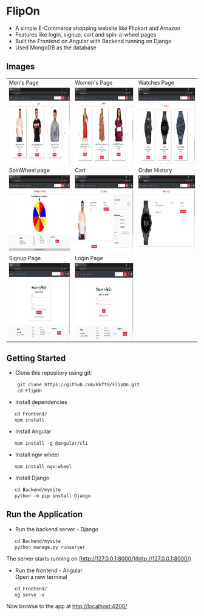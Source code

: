 # FlipOn #
* A simple E-Commerce shopping website like Flipkart and Amazon
* Features like login, signup, cart and spin-a-wheel pages
* Built the Frontend on Angular with Backend running on Django
* Used MongoDB as the database


## Images ## 
<table>
  <tr>
    <td>Men's Page</td>  
    <td>Women's Page</td>
    <td>Watches Page</td>
  </tr>
  <tr>
    <td><img src="https://github.com/Kkft9/FlipOn/blob/master/images/FlipOn_men.png" width="500" height="200" /></td>  
    <td><img src="https://github.com/Kkft9/FlipOn/blob/master/images/FlipOn_women.png" width="500" height="200" /></td>
    <td><img src="https://github.com/Kkft9/FlipOn/blob/master/images/FlipOn_watches.png" width="500" height="200" /></td>
  </tr>
  <tr>
    <td>SpinWheel page</td>  
    <td>Cart</td>
    <td>Order History</td>
  </tr>
  <tr>
    <td><img src="https://github.com/Kkft9/FlipOn/blob/master/images/FlipOn_wheel.png" width="500" height="200" /></td>  
    <td><img src="https://github.com/Kkft9/FlipOn/blob/master/images/FlipOn_cart.png" width="500" height="200" /></td>
    <td><img src="https://github.com/Kkft9/FlipOn/blob/master/images/FlipOn_history.png" width="500" height="200" /></td>
  </tr>
  <tr>
    <td>Signup Page</td>  
    <td>Login Page</td>
  </tr>
  <tr>
    <td><img src="https://github.com/Kkft9/FlipOn/blob/master/images/FlipOn_signup.png" width="500" height="200" /></td>  
    <td><img src="https://github.com/Kkft9/FlipOn/blob/master/images/FlipOn_login.png" width="500" height="200" /></td>
  </tr>
 </table>
 
 
 ## Getting Started ##
 * Clone this repository using git:
```
    git clone https://github.com/Kkft9/FlipOn.git
    cd FlipOn
  ```
 
 * Install dependencies
 ``` 
    cd Frontend/
    npm install
 ```
 
 * Install Angular
 ```
    npm install -g @angular/cli
 ```
 
  * Install ngw wheel
 ```
    npm install ngx-wheel
 ```
 
 * Install Django
 ```
    cd Backend/mysite
    python -m pip install Django
 ```
 
 
 ## Run the Application ##
 * Run the backend server - Django
 ```
    cd Backend/mysite
    python manage.py runserver
 ```
 The server starts running on [http://127.0.0.1:8000/](http://127.0.0.1:8000/)
 
 * Run the frontend - Angular</br>
    Open a new terminal
 ```
    cd Frontend/
    ng serve -o
  ```
 
 Now browse to the app at [http://localhost:4200/](http://localhost:4200/)
